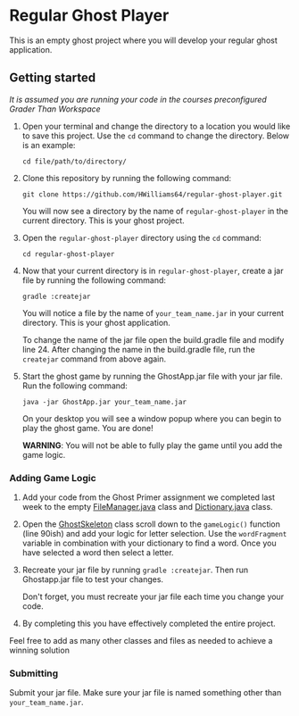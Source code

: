 # Regular Ghost Player

This is an empty ghost project where you will develop your regular ghost application.


## Getting started

*It is assumed you are running your code in the courses preconfigured Grader Than Workspace*

1) Open your terminal and change the directory to a location you would like to save this project. Use the `cd` command
to change the directory. Below is an example:

    ```shell script
    cd file/path/to/directory/ 
    ```
2) Clone this repository by running the following command:

    ```shell script
    git clone https://github.com/HWilliams64/regular-ghost-player.git
    ```
   
   You will now see a directory by the name of `regular-ghost-player` in the current directory. This is your 
   ghost project.

3) Open the `regular-ghost-player` directory using the `cd` command:
    
    ```shell script
    cd regular-ghost-player
    ```
   
4) Now that your current directory is in `regular-ghost-player`, create a jar file by running the following command:
    
    ```shell script
    gradle :createjar
    ```
   
    You will notice a file by the name of `your_team_name.jar` in your current directory. This is your ghost 
    application.
    
    To change the name of the jar file open the build.gradle file and modify line 24. After changing the name in the 
    build.gradle file, run the `createjar` command from above again. 
    
5) Start the ghost game by running the GhostApp.jar file with your jar file. Run the following command:

    ```shell script
    java -jar GhostApp.jar your_team_name.jar
    ```
   
    On your desktop you will see a window popup where you can begin to play the ghost game. You are done!
    
    **WARNING**: You will not be able to fully play the game until you add the game logic.
    
### Adding Game Logic

1) Add your code from the Ghost Primer assignment we completed last week to the empty 
[FileManager.java](src/main/java/myCode/FileManager.java) class and 
[Dictionary.java](src/main/java/myCode/Dictionary.java) class.

2) Open the [GhostSkeleton](src/main/java/myCode/GhostSkeleton.java) class scroll down to the `gameLogic()` function 
(line 90ish) and add your logic for letter selection. Use the `wordFragment` variable in combination with your 
dictionary to find a word. Once you have selected a word then select a letter.

4) Recreate your jar file by running `gradle :createjar`. Then run Ghostapp.jar file to test your changes.

    Don't forget, you must recreate your jar file each time you change your code.

5) By completing this you have effectively completed the entire project.

Feel free to add as many other classes and files as needed to achieve a winning solution

### Submitting

Submit your jar file. Make sure your jar file is named something other than `your_team_name.jar`. 
